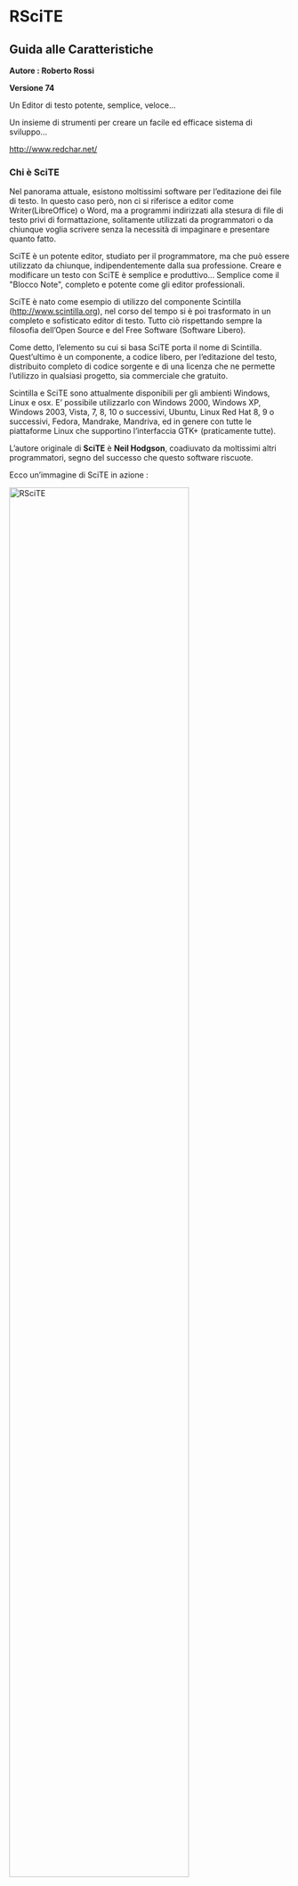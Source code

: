 <!-- # -*- coding: utf-8 -*- -->

# RSciTE
## Guida alle Caratteristiche

**Autore : Roberto Rossi**

**Versione 74**


Un Editor di testo potente, semplice, veloce...

Un insieme di strumenti per creare un facile ed efficace sistema di sviluppo...

<http://www.redchar.net/>


### Chi è SciTE

Nel panorama attuale, esistono moltissimi software per l’editazione dei file di
testo. In questo caso però, non ci si riferisce a editor come Writer(LibreOffice)
o Word, ma a programmi indirizzati alla stesura di file di testo privi di 
formattazione, solitamente utilizzati da programmatori o da chiunque voglia 
scrivere senza la necessità di impaginare e presentare quanto fatto. 

SciTE è un potente editor, studiato per il programmatore, ma che può essere 
utilizzato da chiunque, indipendentemente dalla sua professione. Creare e 
modificare un testo con SciTE è semplice e produttivo... Semplice come il
"Blocco Note", completo e potente come gli editor professionali.

SciTE è nato come esempio di utilizzo del componente Scintilla
(<http://www.scintilla.org>), nel corso del tempo si è poi trasformato in un 
completo e sofisticato editor di testo. Tutto ciò rispettando sempre la 
filosofia dell’Open Source e del Free Software (Software Libero). 

Come detto, l’elemento su cui si basa SciTE porta il nome di Scintilla.
Quest’ultimo è un componente, a codice libero, per l’editazione del testo, 
distribuito completo di codice sorgente e di una licenza che ne permette 
l’utilizzo in qualsiasi progetto, sia commerciale che gratuito. 

Scintilla e SciTE sono attualmente disponibili per gli ambienti Windows, 
Linux e osx. E’ possibile utilizzarlo con Windows 2000, Windows XP, 
Windows 2003, Vista, 7, 8, 10 o successivi, Ubuntu, Linux Red Hat 8, 9 o successivi, 
Fedora, Mandrake, Mandriva, ed in genere con tutte le piattaforme Linux che 
supportino l’interfaccia GTK+ (praticamente tutte). 

L’autore originale di **SciTE** è **Neil Hodgson**, coadiuvato da moltissimi altri 
programmatori, segno del successo che questo software riscuote. 

Ecco un’immagine di SciTE in azione : 

<img src="completo-ita.png" align="middle" alt="RSciTE" border="0" width="80%"> 

### Due Parole su SciTE

Nonostante SciTE faccia un "mestiere" comune a molti altri software 
(l’editor di testo), la sua impostazione e le sue caratteristiche lo 
differenziano radicalmente da qualsiasi altro. 

Ad un primo approccio, SciTE appare semplice e "scarno", con un’interfaccia 
essenziale, nella quale trovano posto un menu, poche icone e un’ampia area 
di lavoro. 

Dai menu è possibile accedere a gran parte delle funzionalità del programma, 
molte delle quali accessibili anche attraverso semplici combinazioni di tasti. 

Una delle peculiarità di SciTE è proprio l’ampio utilizzo delle combinazioni 
di tasti. Questa caratteristica si pone lo scopo di consentire la modifica del 
testo senza mai staccare la mani dalla tastiera, migliorando il livello di 
efficienza e produttività, consentendo così all’operatore di mantenere la 
concentrazione sul proprio lavoro senza distrarlo con l’utilizzo di mouse, 
icone, menu ecc... 

Tale approccio non penalizza, in alcun modo le funzionalità del software, che
rimangono ai massimi livelli, certamente paragonabili con quelle di prodotti
ben più blasonati e costosi.

Un’altra caratteristica distintiva di SciTE è la quasi totale assenza di
maschere di configurazione. Questa “mancanza”, di fatto contribuisce a
ridurre la complessità delle interfacce, riducendo così, anche i tempi di
sviluppo del programma. Al tempo stesso consente di aumentare, in modo
significativo, il numero di parametri configurabili, che attualmente sono
nell’ordine delle centinaia.

Tutte le configurazione dell’editor sono memorizzate all’interno di
semplici file di testo, modificabili a piacere dall’utente.

Anche se a prima vista questo sistema può disorientare, grazie alla
dettagliata documentazione, accessibile attraverso l’uso dell’apposito
menu di aiuto, è possibile intervenire su questi file in modo rapido ed
immediato.

A tutto ciò va poi aggiunta la possibilità di utilizzare un vero e proprio
linguaggio di programmazione (di nome LUA), per implementare nuove funzioni o
estendere quelle già presenti.

Infine, non è da sottovalutare la possibilità di usare l’editor
direttamente da un dispositivo rimovibile come, ad esempio, un pendrive USB,
senza quindi essere costretti ad effettuare alcuna installazione.

Grazie alle possibilità offerte, SciTE può essere utilizzato sia dal
neofita, sia dall’utente esperto o dal programmatore, traendo comunque
vantaggi significativi dalla sua potenza e dalla sua essenzialità.

In pratica, SciTE, si candida ad essere il sostituto sia del classico "Blocco
Note", sia degli editor professionali utilizzati nello sviluppo delle
applicazioni software.


### Le Caratteristiche Base di SciTE

Ecco qui riassunte le caratteristiche principali della versione originale di
SciTE, tutte presenti anche in RSciTE.

Utilizzo Documenti * Interfaccia MDI per lavorare con più documenti contemporaneamente.

* Passaggio tra documenti utilizzando una comoda "selection tab".
* Utilizzo della combinazione Ctrl+Tab per cambiare il documento attivo.
* Possibilità di trascinare i documenti nell’editor per aprirli.
* Riconoscimento automatico modifica documenti aperti. Se un file aperto viene
modificato all’esterno dell’editor, viene rilevata la modifica ed è possibile
ricaricarlo automaticamente

Sintassi evidenziata:

* Configurabile tramite appositi file.
* Preimpostato per riconoscere i linguaggi Ada, AutoCAD/IntelliCAD/progeCAD DCL,
AutoCAD/IntelliCAD/progeCAD Lisp, Assembler, Ave, Baan, Bullant, File di
configurazione di Apache, C/C++, Java, JavaScript, IDL, SilkTest, CSS, Eiffel,
E-Script, Forth, Fortran, Html, Xml, DocBook, PHP, LaTeX, Lisp, Scheme, Lot, Lout,
Lua, Matlab, MetaPost, MetaFun, MMIXAL, File nnCron, NSIS, Properties Files (ini
inf reg url cfg cnf), Batch Files, Text Files (txt log lst doc diz nfo), Difference
(diff patch), Pascal/Delphi (dpr dpk pas dfm inc), Perl, POV-Ray SDL, PS
(PostScript), Python, Ruby, Scriptol, SQL, Tcl, Itcl, TeX/LaTeX/Lyx, ConTeXt, YAML,
Visual Basic/VBA/VB Script/ASP, Verilog, KIX, VHDL, ASN.1, Objective Caml,
BlitzBasic, PureBasic, TADS3, Smalltalk, Rebol, Flagship, Clipper, XBase,
FoxPro/Visual FoxPro, dBase, CSound, FreeBasic, Spice, Inno Setup, Opal, D, Cobol,
Euphoria, GAP, PL/M, Progress, APDL, Magik, Abaqus, Ansys APDL, Asymptote, R,
PowerShell, Nimrod, PowerPro, SML, Sorcus, Tal, Markdown, MySql, Mako, Txt2Tags,
Structured Text language, JSON.
* Evidenziazione dinamica parentesi.
* Folding del codice sorgente con possibilità di scegliere la simbologia per la
visualizzazione.
* Supporto per la modalità di Codifica documenti a 8 Bit, Metodo UCS-2 Big Endian,
Metodo UCS-2 Little Endian, Metodo UTF-8, Metodo UTF-8 Cookie.
* Esportazione file in (mantenendo la colorazione della sintassi) HTML, RTF, PDF,
LaTeX, XML.
* Modalità di gestione fine linea con CR+LF, solo CR, solo LF.
* Gestione Conversione tra sistemi differenti.
* Gestione Sessioni di lavoro con salvataggi sessione corrente e caricamento
sessione salvata.
* Annulla e Ripristina a più livelli. Tutte le modifiche vengono registrate e
possono essere annullate, le operazioni annullate possono essere facilmente
ripristinate.
* Ricerca e Sostituzione con ricerca testo specificato ed eventuale sostituzione,
ricerca Incrementale testo specificato, ricerca testo con marcatori, supporto delle
espressioni regolari, ricerca in più file simultanea, evidensiazione automatica del
testo trovato.
* Funzioni avanzate nella gestione del codice sorgente come ricerca e selezione
parti di codice utilizzando la definizione della sintassi, gestione completamento
automatico parole, gestione completamento automatico con suggerimenti sintassi in
base al linguaggio, gestione abbreviazioni personalizzate, gestione Segnalibri
(bookmarks), gestione commenti, conversione Maiuscolo/Minuscolo, divisione ed
Unione Paragrafi.
* Scripting attraverso l’utilizzo del linguaggio di programmazione LUA.
* Visualizzazione in modalità Schermo Intero, con barra di icone, barra documenti
aperti, barra di stato personalizzabile. Gestione blocchi di codice con espansione
e compressione, fine riga e spazi, gestione guide di indentazione, numeri di riga,
margini e margini di blocco, possibilità di modificare il livello di zoom(per
ridurre o ingrandire il testo dinamicamente).
* Supporto strumenti con gestione finestra di Output, gestione compilatori e
programmi esterni.
* Editazione e Selezione con ritorno a capo automatico, selezione in modalità
colonna, selezione caratteri virtuali (fine linea), selezione Multipla, consente di
selezionare contemporaneamente più di testo, consentendone le classiche operazioni
di copia/incolla/ecc...
* Altre funzionalità includono la stampa a colori, la modalità sola lettura,
modalità finestra in primo piano, configurazione indentazione, possibilità di
automatizzare processi tramite l’uso dei parametri della linea di comando,
interfaccia di programmazione per il collegamento a software esterni,
multipiattaforma (Windows / Linux / osx) e molto altro...

### Le Scorciatoie da Tastiera

Come ogni editor che si rispetti, anche SciTE dispone di una vasta schiera di
combinazioni di tasti per accedere alla funzionalità più utilizzate. Molte
delle combinazioni disponibili sono comuni agli ambienti Windows e Linux.
Inoltre, tutte le combinazioni di tasti sono ridefinibili attraverso
l’editazione di appositi file di configurazione. Per conoscere i tasti
veloci disponibili è possibile consultare le tendine dei menu presenti nel
programma, oppure leggere questa tabella riassuntiva :


* Ctrl+O. Apri file.

|| Ctrl+Maiusc+O 
|| Apri il file selezionato 
|-
|| Ctrl+R 
|| Ricarica documento corrente 
|-
|| Ctrl+W (oppure Ctrl+F4) 
|| Chiudi documento corrente 
|-
|| Ctrl+S 
|| Salva 
|-
|| Ctrl+Maiusc+S 
|| Salva con nome... 
|-
|| Ctr+Maiusc+P 
|| Salva una copia del documento corrente 
|-
|| Ctrl+P 
|| Stamp 
|-
|| Ctrl+Z 
|| Annulla 
|-
|| Ctrl+Y 
|| Ripristina 
|-
|| Ctrl+X 
|| Taglia Selezione 
|-
|| Ctrl+C 
|| Copia Selezione 
|-
|| Ctrl+V 
|| Incolla Selezione 
|-
|| Canc 
|| Cancella 
|-
|| Ctrl+A 
|| Seleziona tutto 
|-
|| Ctrl+E 
|| Cerca parentesi graffa corrispendente 
|-
|| Ctrl+Maiusc+Spazio 
|| Seleziona fino alla parentesi graffa 
|-
|| Ctrl+I 
|| Completa Simbolo 
|-
|| Ctrl+Invio 
|| Completa Parola corrente 
|-
|| Ctrl+B 
|| Espandi Abbreviazione 
|-
|| 
|| 
|-
|| Ctrl+Maiusc+R 
|| Inserisci Abbreviazione 
|-
|| Ctrl+Q 
|| Aggiungi o elimina il commento ad un blocco di testo 
|-
|| Ctrl+Maiusc+B 
|| Inscatola Commento 
|-
|| Ctrl+Maiusc+Q 
|| Versa Commento 
|-
|| Ctrl+Maiusc+U 
|| Rendi la selezione MAIUSCOLA 
|-
|| Ctrl+U 
|| Rendi la selezione minuscola 
|-
|| Ctrl+F 
|| Trova... 
|-
|| F3 
|| Trova Successivo 
|-
|| Maiusc+F3 
|| Trova Precedente 
|-
|| Ctrl+Maiusc+F 
|| Cerca nei file... 
|-
|| Ctrl+H 
|| Trova e Sostituisci 
|-
|| Ctrl+Alt+I 
|| Ricerca Incrementale 
|-
|| Ctrl+G 
|| Vai a... 
|-
|| F2 
|| Vai al segnalibro successivo 
|-
|| Maiusc+F2 
|| Vai al segnalibro precedente 
|-
|| Ctrl+F2 
|| Attiva/Disattiva segnalibro 
|-
|| F11 
|| Visualizzazione a Schermo Intero 
|-
|| Ctrl+Maiusc+8 
|| Visualizza/Nascondi Spazi e Tabulazioni 
|-
|| Ctrl+Maiusc+9 
|| Visualizza/Nascondi caratteri di Fine Linea 
|-
|| F8 
|| Visualizza/Nascondi finestra di Output 
|-
|| 
|| 
|-
|| Maiusc+F8 
|| Parametri 
|-
|| Ctrl+F7 
|| Compila 
|-
|| F7 
|| Genera 
|-
|| F5 
|| Esegui 
|-
|| F4 
|| Messaggio successivo 
|-
|| Maiusc+F4 
|| Messaggio precedente 
|-
|| Maiusc+F5 
|| Cancella contenuto finestra di Output 
|-
|| Ctrl+F6 
|| Cambia pannello attivo 
|-
|| Ctrl+Maiusc+I 
|| Configurazione Indentazione... 
|-
|| Ctrl+F11 
|| Usa caratteri a spaziatura fissa 
|-
|| Maiusc+F6 
|| Documento Precedente 
|-
|| F6 
|| Documento Successivo 
|-
|| F1 
|| Aiuto/Manuale(dipendente dal tipo di file aperto) 
|-
|| Ctrl+Keypad+ 
|| Ingrandisci dimensione testo 
|-
|| Ctrl+Keypad- 
|| Riduci dimensione testo 
|-
|| Ctrl+Keypad/ 
|| Ripristina dimensione originale testo 
|-
|| Ctrl+Tab 
|| Cambio documento attivo 
|-
|| Tab 
|| Indentazione blocco di testo 
|-
|| Maiusc+Tab 
|| Elimina indentazione blocco 
|-
|| Ctrl+BackSpace 
|| Eliminazione da inizio parola 
|-
|| 
|| 
|-
|| Ctrl+Delete 
|| Eliminazione fino a fine parola 
|-
|| Ctrl+Maiusc+BackSpace 
|| Eliminazione testo da inizio linea a posizione cursore 
|-
|| Ctrl+Maiusc+Delete 
|| Eliminazione testo da posizione corrente a fine linea 
|-
|| Ctrl+Home 
|| Vai a inizio documento 
|-
|| Ctrl+Maiusc+Home 
|| Estendi selezione fino a inizio documento 
|-
|| Alt+Home 
|| Vai a inizio linea 
|-
|| Alt+Maiusc+Home 
|| Estendi selezione fino a inizio linea 
|-
|| Ctrl+End 
|| Vai alla fine del documento 
|-
|| Ctrl+Maiusc+End 
|| Estendi selezione fino alla fine del documento 
|-
|| Alt+End 
|| Vai alla fine della linea corrente 
|-
|| Alt+Maiusc+End 
|| Estendi selezione fino a fine riga corrente 
|-
|| Ctrl+Keypad* 
|| Espandi o contrai punto di ’fold’ 
|-
|| Ctrl+F2 
|| Crea o elimina segnalibro (bookmark) 
|-
|| F2 
|| Vai al prossimo segnalibro 
|-
|| Alt+F2 
|| Seleziona fino al prossimo segnalibro 
|-
|| Ctrl+F3 
|| Cerca testo selezionato nel documento corrente 
|-
|| Ctrl+Maiusc+F3 
|| Cerca testo selezionato nel documento corrente (a ritroso) 
|-
|| Ctrl+Freccia Su 
|| Scorri documento verso l’alto 
|-
|| Ctrl+Freccia Giu 
|| Scorri documento verso l’alto 
|-
|| Ctrl+L 
|| Taglia linea corrente 
|-
|| 
|| 
|-
|| Ctrl+Maiusc+T 
|| Copia linea corrente 
|-
|| Ctrl+Maiusc+L 
|| Elimina linea corrente 
|-
|| Ctrl+T 
|| Scambia linea corrente con precedente 
|-
|| Ctrl+D 
|| Duplica linea corrente 
|-
|| Ctrl+K 
|| Cerca corrispondenza su condizione preprocessore 
|-
|| Ctrl+Maiusc+K 
|| Seleziona corrispondenza su condizione preprocessore 
|-
|| Ctrl+J 
|| Cerca corrispondenza su condizione preprocessore (a ritroso) 
|-
|| Ctrl+Maiusc+J 
|| Seleziona corrispondenza su condizione preprocessore (a ritroso) 
|-
|| Ctrl+’ 
|| Vai al paragrafo precedente 
|-
|| Ctrl+Maiusc+’ 
|| Estendi selezione fino al paragrafo precedente 
|-
|| Ctrl+ì 
|| Vai al paragrafo successivo 
|-
|| Ctrl+Maiusc+ì 
|| Estendi selezione fino al paragrafo successivo 
|-
|| Ctrl+Freccia Sinistra 
|| Vai a parola precedente 
|-
|| Ctrl+Maiusc+Freccia Sinistra 
|| Espandi selezione fino a parola precedente 
|-
|| Ctrl+Freccia Destra 
|| Vai a parola successiva 
|-
|| Ctrl+Maiusc+Freccia Destra 
|| Espandi selezione fino a parola successiva 
|-
|| Ctrl+ù 
|| Vai alla parte precedente della parola corrente 
|-
|| Ctrl++Maiusc+ù 
|| Espandi la selezione fino alla parte precedente della parola corrente 
|-
|| Ctrl+ 
|| Vai alla parte successiva della parola corrente 
|-
|| Ctrl+Maiusc+ 
|| Espandi selezione fino alla parte successiva della parola corrente 
|-
|| 
|| 
|-
|| Ctrl+[tastierino numerico +/-] 
|| Ingrandimento/Riduzione dimensione caratteri (disponibile solo in ’RSciTE’) 
|-
|| Ctrl+F1 
|| Ricerca contestuale online (disponibile solo in ’RSciTE’) 
|-
|| Ctrl+Alt+O 
|| Lista ultimi file utilizzati (disponibile solo in ’RSciTE’) 
|-
|| F12 
|| Funzionalità avanzate(disponibile solo in ’RSciTE’) 
|-
|| Ctrl+< 
|| Inserimento abbreviazione/modello (disponibile solo in ’RSciTE’) 
|-
|| Ctrl+Alt+C 
|| Copia testo in Appunti Multipli (disponibile solo in ’RSciTE’) 
|-
|| Ctrl+Alt+X 
|| Taglia testo ed inseriscilo in Appunti Multipli (disponibile solo in ’RSciTE’) 
|-
|| Ctrl+Alt+V 
|| Incolla testo da Appunti Multipli (disponibile solo in ’RSciTE’) 
|-
|| Ctrl+Alt+N 
|| Crea nuovo file con il contenuto del pannello di output (disponibile solo in ’RSciTE’).
* Shift+F1. Permette di visualizzare le informazioni sulla versione di RsciTE
che si sta utilizzando, inoltre consente di accedere alla procedura di
aggiornamento (disponibile solo in ’RSciTE’).


= [[Image:]]Il Linguaggio di programmazione LUA =

Un potente linguaggio di scripting, integrato in SciTE! 

Da tempo, SciTE, include un vero e proprio linguaggio di programmazione che consente di potenziare l’editor in modo flessibile ed immediato. 

LUA è un linguaggio di scripting di utilizzo generico, snello, potente e flessibile. Offre un buon supporto per la programmazione object-oriented, per la programmazione funzionale e per quella orientata ai dati. 

LUA è disponibile sia come linguaggio interpretato a se stante, sia come libreria ed è scritto utilizzando il linguaggio C, cosa che lo rende adatto all’utilizzo su molti sistemi operativi. 

LUA è inoltre caratterizzato da una sintassi semplice ed immediata che, per alcuni aspetti, ricorda quella del linguaggio basic. A differenza di quest’ultimo LUA è estremamente rapido ed efficiente nel’esecuzione degli script. 

Proprio grazie a queste caratteristiche, gli autori di SciTE, hanno deciso di integrarlo nel loro editor, dando agli utenti la possibilità di estendere e di potenziare il programma. 

Per chiarire meglio le potenzialità di LUA all’interno di SciTE, ecco un esempio tratto dalla distribuzione RSciTE che effettua l’ordinamento del file corrente :

 
 <nowiki>−−[[ </nowiki>
 Author  : Roberto Rossi 
 Web     : http://www.redchar.net 
 Questa procedura ordina il file corrente]] 
 do 
  local tbLinee = { } −−tabella file 
  
  local function insertLinea( idx, linea ) 
    editor:AddText(linea) 
  end 
  
  local function OrderCurrentBuffer() 
    local linea,pos 
    local i=0 
    linea = editor:GetLine(i) 
    while linea do 
      tbLinee[i] = linea 
      i = i + 1 
      linea = editor:GetLine(i) 
    end 
    table.sort(tbLinee) 
    editor:ClearAll() 
    table.foreach(tbLinee, insertLinea) 
  end 

  OrderCurrentBuffer() 
  print("Ordinamento File Concluso con successo.") 
 end 


Per approfondire le proprie conoscenze su LUA e sul suo utilizzo, si consulti la sezione Siti Utili. 


= SciTE al Lavoro =



RSciTE editando un file .lsp (LISP) 


<div style="text-align:center;">[[Image:]]</div>

RSciTE editando un file .php, con l’autocompletamento attivo 

<div style="text-align:center;">[[Image:|top]] </div>




RSciTE editando un file .php, con l’aiuto sulla sintassi 

<div style="text-align:center;">[[Image:|top]] </div>




= RSciTE =

SciTE viene distribuito sia in formato sorgente sia in forma compilata, per Windows e per Linux. Purtroppo, chi si accosta per la prima volta a SciTE può rimanere deluso in quanto, l’editor non prevede un’installatore, nè in lingua inglese, nè in italiano, non viene prevista alcuna forma di integrazione con il sistema, infine, le impostazioni di default risultano, alle volte, insufficienti per gli utilizzi avanzati. Insomma, il primo approccio non è dei migliori. 

Per sopperire a queste piccole carenze, l’utente può personalizzare l’editor manualmente, oppure può affidarsi a una delle distribuzioni alternative di SciTE. 

'''RSciTE''' è una di queste distribuzioni alternative. '''La sua caratteristica principale è quella di essere indirizzata all’utente italiano che opera in ambiente Windows'''. Realizzata da '''Roberto Rossi''' ([http://www.redchar.net/ http://www.redchar.net]) si pone come obbiettivo quello di promuovere SciTE come editor di testo per tutti gli usi. 

Alle volte modificando semplicemente le configurazione, in altri casi, sfruttando il suo linguaggio di programmazione interno ('''LUA'''), '''RSciTE''' include una serie di Funzionalità aggiuntive per aumentare (dove necessario) la produttività dell’editor. 

Inoltre, nella distribuzione '''RSciTE''' sono inseriti altri software che, uniti all’editor di testo, permettono di ottenere un formidabile strumento di editazione. 






= Funzionalità Aggiuntive in RSciTE =

Questo elenco mostra le funzionalità presenti e sviluppate esclusivamente per '''RsciTE :'''


{| style="border-spacing:0;margin:auto;width:15.921cm;"
|- style="border:none;padding:0.097cm;"
|| '''Funzionalità Aggiuntiva '''
|| '''Esempio '''
|- style="border:none;padding:0.097cm;"
|| '''F12''', gruppo di funzioni generiche per l’editazione del testo, raggiungibili mediante il tasto '''F12'''. Per maggiori dettagli si consulti la sezione '''F12'''. 
|| [[Image:|top]] 
|- style="border:none;padding:0.097cm;"
|| Sistema per inserimento abbreviazioni avanzate, tramite la combinazione di tasti '''Ctrl+<'''. 
|| [[Image:|top]] 
|- style="border:none;padding:0cm;"
|| '''Inserimento assistito proprietà dei TAG HTML'''. Attraverso l’utilizzo della combinazione di tasti '''Ctrl+-''', all’interno dei file HTML/XML ecc..., si accede ad una tendina di suggerimento che permette la scelta dell’attributo da inserire. 
|| [[Image:|top]] 
|- style="border:none;padding:0cm;"
|| Integrato '''HTML TIDY''' per la formattazione automatica dei file HTML/XML. Per maggiori dettagli si consulti la sezione '''HTML Tidy.''' 
|| [[Image:|top]] 
|- style="border:none;padding:0cm;"
|| Aggiunto '''riconoscimento e colorazione sintassi''' per il linguaggio '''LISP''' utilizzato in questi software : 
|| [[Image:|top]] 
|- style="border:none;padding:0cm;"
|| Integrato sistema di '''suggerimenti''' per il linguaggio '''LISP''' utilizzato in questi software : 
|| [[Image:|top]] 
|- style="border:none;padding:0cm;"
|| Aggiunta '''sintassi''' per il linguaggio '''DCL''' utilizzato in molti CAD, ad esempio in AutoCAD, progeCAD e in tutti i CAD compatibili.
|| [[Image:|top]] 
|- style="border:none;padding:0cm;"
|| Integrato il sistema di '''suggerimenti''' per il linguaggio '''DCL'''.
|| [[Image:|top]] 
|- style="border:none;padding:0cm;"
|| Integrato '''completamento automatico per HTML''' 
|| [[Image:|top]] 
|- style="border:none;padding:0cm;"
|| Integrato sistema di '''suggerimenti per PHP''' 
|| [[Image:|top]] 
|- style="border:none;padding:0cm;"
|| 
|| 
|- style="border:none;padding:0cm;"
|| Integrato '''completamento automatico per PHP''' 
|| [[Image:|top]] 
|- style="border:none;padding:0cm;"
|| '''Riconoscimento file di PHP-GTK''' 
|| 
|- style="border:none;padding:0cm;"
|| '''Personalizzazione e aggiornamento''' file di supporto per il riconoscimento del linguaggio '''Visual Basic.NET/VB/VBA/VBS''' 
|| [[Image:|top]] 
|- style="border:none;padding:0cm;"
|| Supporto '''completamento automatico per Visual Basic.NET/VB/VBA/VBS''' 
|| [[Image:|top]] 
|- style="border:none;padding:0cm;"
|| Supporto sistema di '''suggerimenti per Visual Basic.NET/VB/VBA/VBS''' 
|| [[Image:|top]] 
|- style="border:none;padding:0cm;"
|| '''Tabella ASCII'''. Nei momenti di necessità è possibile consultare una comoda tabella con i 255 caratteri standard. 
|| [[Image:|top]] 
|- style="border:none;padding:0cm;"
|| Supporto abbreviazioni per i seguenti linguaggi : 
|| [[Image:|top]] 
|- style="border:none;padding:0cm;"
|| Supporto sistema di '''suggerimenti per linguaggio LUA''' 
|| [[Image:|top]] 
|- style="border:none;padding:0cm;"
|| Integrato '''manuale per linguaggio LUA''' 
|| [[Image:|top]] 
|- style="border:none;padding:0cm;"
|| '''Editor Esadecimale FRhed''' (versione per Windows). Accessibile da '''F12''', permette l’editazione del file corrente in formato Esadecimale. 
|| [[Image:|top]] 
|- style="border:none;padding:0cm;"
|| '''Software per il confronto e per l’unione di file, KDiff'''. Accessibile da '''F12''', permette il confronto di file e cartelle. 
|| [[Image:|top]] 
|- style="border:none;padding:0cm;"
|| Software per il confronto e per l’unione di file, '''WinMerge'''. Accessibile da '''F12''', permette il confronto di file e cartelle. 
|| [[Image:|top]] 
|- style="border:none;padding:0cm;"
|| Integrazione con il '''menu contestuale di Windows'''. 
|| [[Image:|top]] 
|- style="border:none;padding:0cm;"
|| '''Procedura di installazione''', in lingua italiana, per i sistemi Windows (XP / Vista / 7 / 8 / 10 o successivi), con possibilità di personalizzazione delle funzionalità da attivare. 
|| [[Image:|top]] 
|- style="border:none;padding:0cm;"
|| '''File LISP : Esegui in CAD. '''Nei file LSP (Lisp) è possibile utilizzare il tasto F5 per caricare il file corrente nel CAD aperto al momento.
|| 
|- style="border:none;padding:0cm;"
|| '''Interprete Diretto Espressioni Lua.''' In questo modo sarà possibile testare direttamente una linea di codice Lua senza dover creare un apposito script.



|| 
|- style="border:none;padding:0cm;"
|| '''Convertitore Testo→Abbreviazione/Template.''' Aiuta a creare le macro da inserire con SciTE.



|| 
|- style="border:none;padding:0cm;"
|| '''Elenco TODO. '''Consente di elencare tutte le linee che rappresentano gli elementi da completare nel file di testo corrente



|| 
|- style="border:none;padding:0cm;"
|| '''Gestore Finestre Multiple.''' 
|| 
|- style="border:none;padding:0cm;"
|| '''Apertura Gestione Risorse. '''Nel caso si renda necessario, direttamente da SciTE è possibile aprire il gestione risorse o il risorse del comuper di Windows posizionato sulla cartella del file corrente.



|| 
|- style="border:none;padding:0cm;"
|| '''Gestore Trasparenza finestra di SciTE. '''E’ possibile modificare il livello di trasparenza della finestra dell’editor in modo da poterlo utilizzare in ogni situazione.



|| 
|- style="border:none;padding:0cm;"
|| '''Gestore Appunti Multipli. '''Grazie alla gestione di più appunti sarà possibile salvare e riutilizzare semplicemente i nostri spezzoni di testo più utili.



|| 
|- style="border:none;padding:0cm;"
|| '''Gestore Avanzato Segnalibri/Bookmarks. '''
|| 
|- style="border:none;padding:0cm;"
|| '''Ricerca Contestuale Online (CTRL+F1)''' 
|| 
|- style="border:none;padding:0cm;"
|| '''Trova/Sostituisci su file multipli.''' Una potente funzione di ricerca e sostituzione che si affianca alla gia validà procedura interna di SciTE.



|| 
|- style="border:none;padding:0cm;"
|| '''Inserimento BOM per file con codifica Unicode'''. Alle volte capita di scontrarsi con file non correttamente formattati, magari unicode ai quali manca una intestazione valida. Questa funzione risolve il problema.



|| 
|- style="border:none;padding:0cm;"
|| '''Conversione valori decimali-esadecimali-binari.''' Un piccolo convertitore interno che permette la trasposizione di due semplici numeri.
|| 
|- style="border:none;padding:0cm;"
|| '''Non siamo mica qui... '''Una funzione simpatica, ma con nessuna utilità pratica.
|| 
|- style="border:none;padding:0cm;"
|| '''Disegna/Calcola espressione matematica. '''Tramite questa funzione, data un’espressione matematica completa, sarà possibile rappresentarla graficamente utilizzando alcuni servizi online.
|| 
|- style="border:none;padding:0cm;"
|| Oltre a quanto riportato in questo elenco, sono presenti molte modifiche, secondarie, alle impostazioni di base (es.: margini, numeri linea ecc..). 
|| 
|-
|}


= == F12 == =

== Funzionalità Avanzate per la modifica dei file di testo...  ==

Alle volte, durante il lavoro quotidiano, si sente la mancanza di alcune funzionalità previste da altri editor e che SciTE ancora non supporta. 

Per sopperire a tale mancanza, sfruttando il potente linguaggio interno a SciTE (LUA), RSciTE prova ad includere ciò che manca. 


== E’ nato F12!  ==

'''F12''' prende il suo nome dal tasto che lo richiama, e più che di una singola funzione, '''F12''' può essere visto come insieme di utilità per la manipolazione del testo. Alla pressione dell’omonimo tasto ('''F12'''), apparirà l’apposita dialog per la scelta del comando da eseguire: 


<div style="text-align:center;">[[Image:|top]] </div>


Attenzione : solo una piccola parte dei comandi disponibili è presente in questa schermata! 

Data la mole di funzioni presenti in '''F12''' la maschera di selezione è dotata di una comoda casella nella quale l’utente può inserire un testo, che servirà ad RSciTE per mostrare solo le funzioni che lo riportano. Ad esempio, se volessimo vedere tutte le funzioni riguardanti i l’eliminazione di testo ci basterebbe inserire la parola “elimina”, in questo modo : 


<div style="text-align:center;">[[Image:|top]] </div>

== Cosa contiene F12  ==

* '''Gestione Data/Ora''' Questa funzione permette l’inserimento della data e dell’ora corrente, con la possibilità di scegliere il formato che la rappresenta, compreso lo speciale formato TIMESTAMP. Per consentire la massima flessibilità l’utente può personalizzare la modalità di inserimento aumentando il numero di formati disponibili. In aggiunta, la procedura prevede modalità particolari per la conversione di date generiche in formato TIMESTAMP e viceversa. 
* '''Formattazione selezione '''Selezionando un testo è possibile chiedere al software l’inserimento automatico dei ritorni a capo ad una determinata colonna. Questa funzionalità di formattazione consente di scegliere la colonna oppure di utilizzare il delimitatore destro (solitamente visibile). 
* '''Inserimento caratteri ESCAPE in selezione '''Alcuni linguaggi prevedono, all’interno delle stringhe, l’uso di caratteri speciali (chiamati di Escape). Con questo comando è possibile convertire i normali caratteri in caratteri di Escape. Ad esempio : Ritorno a capo = \n, Tabulazione = \t ecc... 
* '''Allineamento Selezione '''L’allineamento della selezione consente di posizionare le linee a destra/sinistra/centro, come nei normali elaboratori di testo, operazione utili quando si desidera dare un aspetto migliore ai propri scritti. Questa funzione permette anche l’utilizzo di riempimenti per la riga formattata. 
* '''Numerazione Linee in Selezione '''Alle volte, risulta utile inserire il numero di linea prima del testo della stessa. Questo comando permette di finserire questo dato, consentendo all’operatore di stabilire come, lo stesso numero, debba essere formattato. 
* '''Inserimento File''' Questa funzione consente l’inserimento, nella posizione corrente del cursore, di un intero file scelto da un’apposita maschera. 
* '''Inserimento Lista File '''Con questa procedura è possibile inserire l’elenco dei file presenti in una determinata cartella. E’ possibile scegliere quali file elencare attraverso l’uso dei normali caratteri speciali (* ? ecc...), inoltre è consentito stabilire come rappresentare il nome dei file inseriti. 
* '''Inserimento Codice Colore '''Scegliendo il colore dalla maschera standard di selezione è possibile inserire il suo codice all’interno del documento corrente, nella posizione del cursore. Una volta scelto il colore sarà possibile indicare il formato per l’inserimento (RGB decimale o RGB Esadecimale). 
* '''Inserimento Stringa Casuale '''Con questa funzione è possibile inserire una stringa casuale, scegliendone la composizione, lunghezza e la rappresentazione (solo numeri, numeri + lettere, formato esadecimale, ecc...). 
* '''Inserimento Rientri su linee selezionate '''Con questo comando è possibile inserire dei rientri a sinistra della selezione corrente, così da poter allineare, in modo semplice, diversi blocchi di testo tra loro. 
* '''Inserisci Testo alla colonna N/Inizio/Fine '''Questa funzione consente l’inserimento di testo nelle linee selezionate. E’ possibile decidere di specificare una colonna nella quale verrà posizionato il testo indicato oppure, quest’ultimo potrà essere inserito all’inizio o alla fine delle linee. 
* '''Conversione Lettere speciali in codici HTML '''Questa funzione permette di scrivere normalmente il testo nelle pagine HTML senza preoccuparsi delle lettere accentate, infatti il suo utilizzo converte questi caratteri nei corrispondenti codici HTML. 
* '''Eliminazione Rientri dalle linee selezionate '''Con questo comando è possibile eliminare i rientri, eventualmente presenti alla sinistra del testo selezionato. 
* '''Eliminazione Righe Vuote '''Questa funzione non fa altro che eliminare le linee Vuote dal file corrente. 
* '''Eliminazione Righe Doppie '''Alle volte, può capitare di dover eliminare eventuali righe doppie da un file di testo. Questa funzione esegue la scansione del documento corrente eliminando eventuali doppioni. 
* '''Eliminazione Righe Contenenti Testo... '''In modo simile al precedente, questo comando elimina delle linee dal file corrente, richiedendo all’utente di specificare un testo da ricercare, in corrispondenza del quale, verranno fatte le cancellazioni. 
* '''Eliminazione Righe NON Contenenti Testo... '''In modo simile al precedente, questo comando elimina delle linee dal file corrente, richiedendo all’utente di specificare un testo da ricercare, tutte le linee che NON contengono il testo specificato verranno eliminate. 
* '''Eliminazione spazi a fine riga '''Spesso capita di trovare file contenenti spazi o tabulazioni alla fine delle linee. Ciò provoca uno spreco di spazio e rende più difficoltosa l’editazione. Questa funzione risolve il problema eliminando ciò che è superfluo. Eliminazione spazi a fine riga Spesso capita di trovare file contenenti spazi o tabulazioni alla fine delle linee. Ciò provoca uno spreco di spazio e rende più difficoltosa l’editazione. Questa funzione risolve il problema eliminando ciò che è superfluo. 
* '''Ordinamento file corrente/selezione '''Nella mia ’vita da programmatore’, mi è capitato più di una volta, di dover ordinare un file. Questo comando ordina il file corrente con il classico metodo ASCII, consentendo di scegliere se l’ordine debba essere crescente o decrescente. 
* '''Ridenominazione File Corrente '''Per rinominare il file corrente, senza dover passare ad un file manager o al gestione risorse. 
* '''Elimina File Corrente '''Anche in questo caso, un’utilità che ci consente di non utilizzare un gestore di file apposito, ma che elimina definitivamente il file corrente. 
* '''Copia nome file corrente negli appunti''' In alcune circostanze, risulta utile poter disporre del nome del file in editazione, in modo da poterlo utilizzare nel testo o in altri software. 
* '''Inserimento Nome File''' E’ possibile utilizzare questa funzione per inserire il nome del file corrente, comprensivo di percorso, nella posizione del cursore. 
* '''Lista TODO''' Molte volte, all’interno dei file sorgente, vengono utilizzato degli identificatori per annotare le cose da fare, gli errori da correggere o le funzionalità da implementare. Questa funzione fornisce l’elenco di questo note, eventualmente presenti nel file corrente. Sono supportati i seguenti identificativi : "TODO :", "HACK :" e "UNDONE :" 
* '''Info carattere corrente''' Particolare funzione che consente di ottenere informazioni specifiche sul carattere presente nella posizione del cursore. I dati visualizzati si riferiscono al codice ASCII, al codice esadecimale e all’offset del carattere analizzato. 
* '''Statistiche su file corrente''' Fornisce informazioni dettagliate sulla selezione e sul file corrente. I dati visualizzati si riferiscono al conteggio di Parole, Righe, Caratteri comprensivi di spazi e senza spazi, inoltre gli stessi dati sono riportati per la selezione corrente. 
* '''Statistiche su testo''' Consente il conteggio di un parziale all’interno del testo corrente. Permette sia il semplice conteggio di occorrenze e linee, sia l’identificazione di queste ultime con segnalibri. Può lavorare sia considerando, sia non considerando le differenze tra maiuscole e minuscole. 
* '''Gestore Finestre''' Consente l’allineamento e la gestione delle finestre multiple di SciTE. 
* '''Imposta trasparenza finestra di SciTE''' Con questa funzionalità è possibile rendere trasparente la finestra di SciTE, in modo che diventi, in alcune circostanze, meno evidente. Questa funzione risulta utile soprattutto quando SciTE viene posizionato sempre in primo piano, utilizzando l’apposita opzione. 
* '''Analizza file corrente con CTAGS''' Attraverso l’utilizzo di CTAGS, il file corrente viene analizzato e vengono mostrate le funzioni, le classi e le variabile definite al suo interno. In questo modo è possibile identificare immediatamente ogni elemento del sorgente editato. 
* '''Comprimi file CSS/JavaScript (YuiCompressor)''' YuiCompressor è un’utilità scritta in linguaggio Java (e che necessita del relativo runtime) che consente di ridurre le dimensioni di un qualsiasi file CSS e/o JavaScript. La riduzione delle dimensioni avviene attraverso l’utilizzo di alcune tecniche che, senza intaccarne il funzionamento, ne eliminano le parti superflue riuscendo a diminuirne drasticamente le dimensioni. Di conseguenza è possibile ridurre la dimensione delle nostre, care, pagine web, velocizzandone la consultazione e rendendo la navigazione un’esperienza migliore. Inoltre, YuiCompressor effettua anche l’offuscamento del sorgente, in modo che questo sia di difficile comprensione e riutilizzo. Cosi facendo è possibile limitare il rischio di uso non autorizzato del proprio lavoro. 
* '''Generatore GUID''' Questa funzione permette l’inserimento di una GUID all’interno del testo corrente, consentendone la formattazione per adattarsi a diverse situazioni di utilizzo. 
* '''Invertitore barre''' Questa piccola utilità consente l’inversione delle barre presenti nel testo selezionato. Nella pratica, il carattere ’\’ sarà trasformato in ’/’ e viceversa. 
* '''Apertura prompt dei comandi''' E’ possibile aprire la finestra del prompt dei comandi direttamente nella cartella del file corrente. Operazione banale ma, alle volte, comoda per evitare di scomodare il menu dei programmi del sistema operativo. 
* '''Sposta linea margine destro''' Questa funzionalità consente di posizionare liberamente la linea relativa al margine destro del testo, questo consente una migliore gestione delle funzioni di riformattazione e aiuta a stabilire l’incolonnamento esatto di eventuali file formattati. 
* '''Controllo Ortografico''' Il controllo ortografico in RSciTE è finalizzato alla correzione di semplici errori di digitazione. Con il programma sono forniti due dizionari, uno per la lingua italiana e uno per la lingua inglese. Le funzionalità implementate permettono l’individuazione delle parole errate e la creazione di un proprio dizionario personalizzato. La procedura è di tipo interattivo e segue l’utente passo passo nella selezione e nella correzione dei termini errati. 
* '''Informazioni sulle Versioni...''' Questo comando, fornisce i numeri di versione per la distribuzione utilizzata di RSciTE, in questo modo è possibile controllare lo stato di aggiornamento del software. 
* '''Controlla aggiornamenti di RSciTE''' Questa funzione si occupa di controllare la presenza, su internet, di una nuova versione di RSciTE, permette quindi di scaricare ed installare la nuova release. 
* '''Codifica/decodifica in Base64''' Consente di codificare a decodificare una stringa usando l’algoritmo BASE64. 
* '''Traduci testo selezionato in...''' Utile per tradurre piccole frasi in qualsiasi altra lingua supportata da Google Translator. Richiede una connessione a internet attiva. 
* '''Confronta / Fondi / Unisci File''' Consente l’utilizzo di Kdiff o WinMerge per il confronto e la fusione di file e cartelle. 
* '''Apri Tester Espressioni Regolari''' Apre una piccola, ma preziosa, utilità in grado di testare le espressioni regolari. 
* '''Apri editor esadecimale''' Apre l’editor esadecimale con il file corrente caricato. 
* '''Apri Gestione Risorse in cartella file''' Come “dice” la voce stessa, apre il gestore file del sistema operativo nella cartella del file corrente. 
* '''Converti codifica file corrente (ICONV)''' Attraverso l’utilizzo dell’utilità ICONV, RSciTE è in grado di convertire un file da una codifica ad un’altra. Supporta piu di 100 codifiche diverse sia come sorgente, sia come destinazione. 
* '''Crea immagine QRCode da testo''' Funzione in grado di convertire un testo nel relativo codice QRCode. Questa funzionalità può sfruttare servizi online oppure può funzionare in modo completamente indipendente. 
* '''Verifica IP in blacklists'''Verifica se l’IP specificato/selezionato è presente in qualche blacklist internet„ sfruttando un apposito servizio online. 
* '''Verifica prestazioni pagina Web'''Verifica le prestazioni della pagina web spacificata/selezionata, sfruttando un apposito servizio online. 
* '''Converti testo in Ascii Art'''Utilizzando un apposito servizio web, questa funzione permette di convertire un testo nella relativa forma di Ascii Art. 
* '''Calcolatrice'''Questa funzionalità permette di risolvere espressioni matematiche ottenendo il risultato numerico. Sono supportate sia le normali funzioni matematiche di base, sia quelle avanzate, inoltre è consentito l’utilizzo delle variabili modificabili in modo dinamico. Per interpretare le espressioni è stata utilizzata la liberia MathParserKit ([http://www.bernaschina.com/it/progetti/mathparsekit/ http://www.bernaschina.com/it/progetti/mathparsekit/]). 
* '''Trova Sinonimi e Contrari'''Questa funzione, utilizzando un servizio internet, fornisce l’elenco dei sinonimi e contrari della parola selezionata/indicata. 
* '''Procedura di conteggio linee'''Questa funzione conta le linee che corrispondono ai parametri di ricerca. E’ possibile contare le linee che contengono o menu un testo, quelle che iniziano o terminano con un determinato parziale ed è possibile inserire dei segnalibri sulle linee trovate.
* '''Procedura per criptare e decriptare un file'''Con questa funzione, sfruttando il famoso software libero '''GNU Privacy Guard''', è possibile criptare il file corrente e, ovviamente, decriptare il risultato per renderlo nuovamente leggibile. 
* '''Gestione delle operazioni di Commit, Push e Log/History''' sui software '''GIT Extensions, TortoiseGIT e TortoiseSVN'''. In questo modo, senza l’asciare l’editor di testo, sarà possibile utilizzare i comandi fondamentali dei sistemi di gestione revisioni GIT e SVN.
* '''Selezione rettangolare'''Una semplice funzione che consente, specificando le coordinate in forma riga/colonna, di selezionare un’area rettangolare nel testo.



In aggiunta a queste funzionalità, '''F12''' consente all’utente la realizzazione dei propri script e la loro integrazione direttamente all’interno del pannello principale, senza alcuno sforzo, attraverso l’utilizzo dell’apposita funzione posta al termine dell’elenco di '''F12'''. 


= Ricerca Contestuale alternativa in RSciTE =

'''RSciTE''' incorpora una particolare funzione che gli consente di cercare un testo su vari siti web in base alla selezione fatta nell’editor. 

In questo modo potremo utilizzare tutti quei servizi web informativi, utili per il Nostro lavoro. Il software aprirà automaticamente il browser web, effettuando la ricerca direttamente sul sito desiderato. 

Questa funzione riesce, molte volte, ad essere più utile e flessibile del normale aiuto contestuale eseguito attraverso i normali canali off-line (es.: documentazione .chm). 

Prima di osservare alcuni esempi, bisogna sapere che la funzionalità di ricerca contestuale può essere richiamata attraverso la combinazione di tasti '''CTRL+F1''', oppure dal menu Strumenti alla voce '''Ricerca Web'''. 

Richiamando la funzione di ricerca web apparirà una semplice maschera nella quale sarà possibile selezionare il sito/servizio sul quale effettuare l’operazione : 


<div style="text-align:center;">[[Image:|top]] </div>


Facciamo ora alcuni esempi, iniziando da un file .PHP. Basta selezionare parte del testo, in questo caso la funzione ‘file_exist’, quindi premere CTRL+F1 e selezionare Php : 


<div style="text-align:center;">[[Image:|top]] </div>


Una volta premuto su Ok, oppure con un doppio clic sulla voce desiderata, verrà aperto il browser alla pagina voluta : 


<div style="text-align:center;">[[Image:|top]] </div>


Proviamo ora con una funzione C standard, ’sprintf”, utilizzando il sito web ‘www.cplusplus.com’ : 


<div style="text-align:center;">[[Image:|top]] </div>




Oppure, possiamo provare con una funzione di Windows e il servizio fornito da microsoft (MSDN) : 


<div style="text-align:center;">[[Image:|top]] </div>




<div style="text-align:center;">[[Image:|top]] </div>


La funzione di ricerca web opera anche su normali file di testo, ad esempio, proviamo a cercare il termine ‘CTAGS’, utilizzando Google : 


<div style="text-align:center;">[[Image:|top]] </div>

= Tools Aggiuntivi presenti in ’RSciTE’ =

Nella distribuzione '''RSciTE''' sono stati introdotti una serie di software aggiuntivi, al fine di potenziare gli strumenti di modifica del testo. 

Tali software, sono disponibili, sia in forma indipendente, sia richiamabili direttamente dall’interno di SciTE, questo consente un più rapido utilizzo. 

In tutti i casi, tali strumenti seguono le filosofie dell’"Open Source", rimanendo gratuiti, esattamente come l’editor, SciTE. 

I programmi inclusi in RSciTE, oltre SciTE, sono : * <div style="margin-left:0cm;margin-right:0cm;">'''KDiff''', per i confronto e la fusione di differenti versioni dello stesso file o cartella. Per maggiori dettagli si consulti la sezione '''KDiff'''<nowiki>; </nowiki></div>
* <div style="margin-left:0cm;margin-right:0cm;">'''FRhed''', per l’editazione e la visualizzazione di file binari. Per maggiori dettagli si consulti la sezione '''Frhed'''<nowiki>; </nowiki></div>
* <div style="margin-left:0cm;margin-right:0cm;">'''HTML Tidy''', per la formattazione automatica di file HTML e XML. Per maggiori dettagli si consulti la sezione '''HTML Tidy'''<nowiki>; </nowiki></div>
* <div style="margin-left:0cm;margin-right:0cm;">'''Regexerator''', indispensabile a tutti quelli che fanno uso delle espressioni regolari per la ricerca e la sostituzione del testo; </div>
* <div style="margin-left:0cm;margin-right:0cm;">'''dnGREP,''' software multi piattaforma per semplificare la ricerca e la sostituzione del testo.</div>



== Kdiff, Confrontare e Unire  ==

'''KDiff''' è un software Open Source multipiattaforma utile per confrontare e unire file di testo e cartelle. E’ estremamente utile nel caso si vogliano visualizzare le differenze tra diverse versioni dello stesso progetto, inoltre consente l’inserimento delle modifiche di una versione nell’altra. 

Le sue funzionalità di base possono essere così riassunte : * Confronta e permette la fusione fra due o tre sorgenti di testo come file o intere cartelle; 
* Consente la visualizzazione delle differenze in modalità linea o carattere; 
* Permette la fusione semplificata dei file attraverso l’uso di funzioni automatiche; 
* Dispone di un facile editore per la l’unione dei file e la risoluzione dei conflitti che possono insorgere; 
* Consente l’utilizzo delle connessioni di rete attraverso l’uso di KIO; 
* Consente di evidenziare o nascondere le modifiche apportate da spazi bianchi o commenti; 
* Supporto per codifica Unicode, UTF-8 e altre...; 
* Consente la stampa delle differenze; 
* Supporto per "version control keyword and history"; 
* Manuale in formato HTML.





<div style="text-align:center;">[[Image:|top]] </div>




== WinMerge, Confrontare e Unire File  ==

WinMerge è un software Open Source dedicato al mondo Windows, in grado di confrontare e unire file di testo e cartelle. E’ estremamente utile nel caso si vogliano visualizzare le differenze tra diverse versioni dello stesso progetto, inoltre consente l’inserimento delle modifiche di una versione nell’altra. 

Rispetto a KDiff, WinMerge si contraddustingue per un’interfaccia più semplice e per modlità operative più intuitive. 

Dal punto di vista delle caratteristiche, WinMerge dispone della maggior parte delle funzione presenti in KDiff con l’aggiunta di alcune esclusività : * Supporto per Microsoft Windows 98/ME/2000/XP/2003/Vista/2008/7.
* Supporto per file in formato Windows, Unix e Mac.
* Supporto per codifica Unicode, UTF-8 e altre...
* Interfaccia a sezioni (Tab).
* Modalità visuale per confronto e unione.
* Editor flessibile con evidenziazione della sintassi, numeri di linea e ritorno a capo.
* Visualizzazione delle differenze in due pannelli verticali con modalità di unione subito attiva.
* Riconoscimento linee spostate.
* Confronto cartelle con supporto per espressioni regolari.
* Confronto cartelle con dimensioni e date.
* Supporto per il confronto di sottocartelle.
* Supporto per il controllo delle versioni con modalità di risoluzione conflitti e applicazione patch.
* Supporto per gli archivi in formato 7-Zip.
* Supporto per Plugin aggiuntivi.
* Manuale online ed offline in formato HTML.



<div style="text-align:center;">[[Image:|top]] </div>




== FRhed ==

'''FRhed''' è un potente editor esadecimale, adatto alla visualizzazione e alla modifica di file binari e di testo. L’autore di questo software è Marcin Dudek, e nonostante FRhed sia stato scritto nel tempo libero e per hobby, risulta essere uno dei migliori editor esadecimali in circolazione. FRhed è gratuito, ed è licenziato secondo la famosa '''GNU GPL''', ciò ne garantisce l’assoluta libertà di utilizzo e modifica. 

'''FRhed''' viene installato con '''RSciTE''' ed è presente sia nel menu dei programma di Windows, sia nel menu ’Strumenti’ interno a SciTE. 


<div style="text-align:center;">[[Image:|top]] </div>


Per comprendere meglio la potenza di FRhed, ecco in sintesi, le sue funzionalità salienti : * Applicazione nativa 32 bit Windows con supporto ai file con nomi lunghi e dimensione file editabili limitata solo dalla quantità di memoria presente nel sistema.
* Dimensione programma ridotta (circa 100k) con caricamento istantaneo.
* Taglia, copia e incolla di valori binari.
* Sintassi per descrivere valori di tipo byte, word, longword, float and double binary.
* Inserimento diretto di valori esadecimali o di testo.
* Possibilità di confrontare due file.
* Trova/Sostituisci di qualsiasi combinazione di valori testuali o esadecimali.
* Manipolazione diretta dei bit.
* Esportazione hexdump.
* Impostazione automatica/manuale dei byte visualizzati.
* Possibilità di personalizzare la dimensione dei font, il set dei caratteri, i colori e lo sfondo.
* Supporto per formati binari Intel e Motorola.
* Comando per "Inviare a...".
* Supporto per segnalibri personalizzabili.
* Supporto per il caricamento parziale dei file.
* Drag & Drop.
* Possibilità di applicare modelli a informazioni strutturate.
* Accesso diretto ai settori dei dischi.
* Supporto alla Crittografia.
* Sorgenti disponibili e liberamente modificabili secondo la licenza GPL.
* Software Libero.





== HTML Tidy, Formattare HTML e XML  ==

Quando si editano file HTML o WML è sempre molto facile incorrere in errori, inoltre la formattazione del codice scritto non sempre risulta ottimale e ben allineata. 

Proprio per risolvere questo tipo di problemi è nato HTML Tidy. Scritto da ’Dave Raggett’, HTML Tidy è un’utilità gratuita che permette di rilevare un’ampia serie di errori, consentendo la formattazione automatica del codice corretto. 

Ogni errore individuato verrà segnalato e corretto, inoltre verranno rilevate anche eventuali incongruenze o segnalati avvertimenti non ritenuti errori veri e propri. 

Per comprendere meglio il funzionamento di HTML Tidy, ecco alcuni esempi di come il software interviene sul codice HTML. 

'''Rilevamento e correzione TAG mancanti''' : <h1>Titolo  
<h2>Sottotitolo</h2> 
* 



viene corretto in : <h1>Titolo<h1>  
<h2>Sottotitolo</h2> 
* 



'''Correzione ordinamento TAG''' : <p>Questo è un paragrafo <b>grassetto <i>  
grassetto italico</b> grassetto?</i> normale? 
* 



viene corretto in : <p>Questo è un paragrafo <b>grassetto <i>  
grassetto italico</i> grassetto?</b> normale? 
* 



'''Formattazione automatica codice HTML''' : <td><img src="prova.gif"></td> 
<td><img src="prova.gif"></td> 
* 



viene trasformato in : <td> <img src="prova.gif"> </td>  
<td> <img src="prova.gif"> </td> 
* 



e molto altro ancora... 

HTML Tidy non solo lavora sui file HTML ma, con alcune limitazioni, anche su file XML, ASP, PHP, JSTE. 

HTML Tidy è distribuito come programma a linea di comando, è comunque possibile semplificare il suo utilizzo tramite l’uso di una delle interfacce grafiche realizzate da programmatori indipendenti. Per maggiori dettagli si consulti la sezione '''Siti Utili'''. 

== Regexerator ==

Questo software risulta quasi indispensabile a tutti quelli che fanno uso delle '''espressioni regolari per la ricerca e la sostituzione del testo'''. Una espressione regolare è un’espressione costruita secondo una sintassi predefinita che permette di descrivere un insieme di stringhe. In questo modo sarà impossibile, all’interno di un testo, individuare ed eventualmente sostituire in modo semplice parti grandi o piccole. 

'''Regexerator''' permette, in modo visivo, di verificare l’efficacia di un’espressione regolare applicata ad un determinato testo, mostrandone in modo chiaro la struttura di individuazione. Vediamolo all’opera : 

<div style="text-align:center;">[[Image:|top]] </div>


In questo esempio è stata valutata l’espressione “(\d*+\.\d*+\.\d*+\.\d*)|(\d*+,\d*+,\d*+,\d*+)” per individuare i numeri di versione presenti nel testo esaminato. Come è possibile constatare, l’albero posto sulla destra rappresenta in modo immediati i dati individuati nel testo. 

== dnGREP ==

'''dnGREP''' è un software, multi piattaforma, studiato per semplificare la ricerca e la sostituzione del testo. 

Questo importante software, disponibile i '''F12''' alla voce '''Trova/Sostituisci su file multipli''' semplifica le operazione di ricerca e sostituzione del testo consentendo di operare in modo automatico su più file. 


<div style="text-align:center;">[[Image:|top]] </div>


'''dnGREP''' risulta essere un programma estremamente potente e flessibile, adatto sia al neofita, sia all’esperto programmatore, consentendo un utilizzo esteso delle espressioni regolari. 

Nell’immagine riportata sopra, si può osservare '''dnGREP''' durante l’operazione di ricerca del testo '''local function''' all’interno di tutti i file .lua presenti nella cartella di '''RSciTE'''. 


= Personalizzare e Configurare RSciTE =

RSciTE è estremamente flessibile, consentendo la modifica di una sterminata serie di parametri, vediamo come configurare e personalizzare l’editor, per renderlo più consono alle nostre abitudini. 

In questa sezione sono raccolte diverse procedure per il settaggio dei parametri più comuni di RSciTE, cosi da poter diventare, nel più breve tempo possibile, operativi al 100%. 

== Come eseguire applicazioni PHP-GTK ==

In SciTE, durante la modifica di un programma PHP-GTK, è molto utile poter eseguire il file in editazione, attraverso la voce di menu '''Strumenti->Esegui'''. 

Per abilitare questa importante funzione è necessario specificare il percorso dell’interprete PHP.EXE. Questa informazione va specificata all’interno del file '''html.properties''', presente nella cartella di SciTE. 

Una volta aperto il file, si dovrà modificare la riga contenente : command.go.$(file.patterns.php)= 
* 



Se, ad esempio, avessimo installato PHP-GTK (file php.exe) in c:\php-gtk2, dovremo scrivere : command.go.$(file.patterns.php)=”C:/PHP-Gtk2/php.exe” -f “$(FilePath)” 
* 



A questo punto, durante l’editazione dei nostri programmi, basterà premere F5 per eseguire il file in editazione. 

== Aiuto sensibile al contesto, per i file PHP, in RSciTE! ==

'''F1''', il tasto di aiuto più utilizzato dai programmatori. 

Durante l’editazione dei file scritti in linguaggio PHP, cosa c’è di meglio che premere il tasto F1 e visualizzare la guida della funzione che si trova in corrispondenza del cursore? 

Esattamente come gli editor più blasonati, anche RSciTE (a partire dalla V.2), implementa l’aiuto sensibile al contesto, per utilizzarlo è sufficiente copiare un file! 

Prima di tutto procuriamoci il file ufficiale di aiuto per il linguaggio PHP. Avendo l’accortezza di scaricare la versione in formato CHM : 

[http://www.php.net/download-docs.php Clicca qui per scaricare il manuale ufficiale di PHP in formato CHM.] 

Attenzione : Utilizzando XP SP2 o successivo, dopo aver scaricato il file, occorre cliccare su di esso con il tasto destro del mouse, quindi premere ‘Proprietà‘. Fatto ciò occorre cliccare sul tasto ‘Annulla Blocco’. Questa operazione consente di utilizzarlo correttamente, senza che il sistema dia un antipatico ‘avviso di protezione’. 

Una volta scaricato il nostro file (php_manual_en.chm) : * Posizionarsi nella cartella in cui è installato RSciTE (solitamente C:\Programmi\RScite).
* Copiare all’interno della cartella di RSciTE il file scaricato (php_manual_en.chm).



Compiute queste operazione, aprite un file PHP, con RSciTE, posizionate il cursore in prossimità del nome di una funzione e premete il tasto '''F1''' : 


<div style="text-align:center;">[[Image:|top]] </div>


Ecco comparire l’aiuto relativo! 

== Colori di PHP come ‘Dreamweaver’ ==

Ecco come configurare RSciTE in modo che la colorazione del linguaggio PHP sia simile a quella presente nell’editor '''Macromedia Dreamweaver MX'''. 

La colorazione per il linguaggio PHP, in '''Macromedia Dreamweaver''' prevede, come valori predefiniti, i seguenti : BRACKET: #000099  
COMMENT: #FF9900  
CONSTANT: #552200  
FUNCTION KEYWORDS: #0000FF  
FUNCTIONS: #0000FF  
IDENTIFIER: #000000  
NUMBER: #FF0000  
OPERATOR: #0000FF  
RESERVED: #006600  
STRING: #CC0000  
TYPES: #009999  
VARIABLES: #0066FF  
TAGS: #000099
* 



Per fare in modo che SciTE utilizzi le medesime impostazioni, occorrerà modificare il file '''html.properties''' (presente nella cartella del programma) oppure, più semplicemente, cliccare sul menu '''Opzioni''' e selezionare il comando '''Apri impostazioni del profilo utente'''. 

Una volta aperto il file, occorre aggiungere e/o modificare le linee che iniziano come segue : style.hypertext.1 (Tags)  
style.hypertext.34 (Testo Predefinito)  
style.hypertext.35 (Testo Predefinito)  
style.hypertext.118 (Identificatori)  
style.hypertext.119 (Stringhe racchiuse tra doppi apici)  
style.hypertext.120 (Stringhe racchiuse tra apici singoli)  
style.hypertext.121 (Parole chiave)  
style.hypertext.122 (Numeri)  
style.hypertext.123 (Variabili)  
style.hypertext.124 (Commenti)  
style.hypertext.125 (Commenti a linea singola)  
style.hypertext.126 (Variabili PHP presenti nelle stringhe)  
style.hypertext.127 (Operatori)
* 



Come si vede, ogni voce imposta una diversa opzione di colorazione, semplicemente reimpostando questi valori e salvando il file si otterrà, in SciTE, una sintassi stile Dreamweaver. 

Per rendere più chiara la modifica da effettuare, ecco le linee di configurazione complete, una volta applicati i corretti valori (presi da Dreamweaver): style.hypertext.1=fore:#000099  
style.hypertext.34=fore:#FF0000  
style.hypertext.35=fore:#FF0000  
style.hypertext.118=fore:#000000  
style.hypertext.119=fore:#CC0000  
style.hypertext.120=fore:#CC0000  
style.hypertext.121=fore:#0000FF  
style.hypertext.122=fore:#FF0000  
style.hypertext.123=fore:#0066FF  
style.hypertext.124=fore:#FF9900  
style.hypertext.125=fore:#FF9900  
style.hypertext.126=fore:#0066FF  
style.hypertext.127=fore:#000099 
* 



== Lavorare con fondo Nero e testo Bianco ==

Una delle modalità che, personalmente, trovo più riposanti per la vista è quella che prevede l’utilizzo di testo chiaro su fondo scuro. 

Per ottenere questo effetto occorre modificare le varie configurazioni di colori usate nei vari linguaggi, intervenendo sui settaggi presenti nei vari file .properties. 

Per evitare di modificare i file originali, presenti nella cartella di RSciTE, si può cliccare sul menu '''Opzioni''' e selezionare il comando '''Apri impostazioni del profilo utente'''. 

Una volta aperto il file, inseriamo quanto segue : <nowiki>#########Definizione Colori per fondo nero########### </nowiki>
<nowiki>#impostazioni generali </nowiki> 
style.*.32=$(font.base),back:#000000,fore:#ffffff  
style.*.33=back:000000,$(font.base)  
style.*.37=fore:#939393  
caret.fore=#FFFFFF  
selection.alpha=75  
selection.back=#FFFFFF  
colour.keyword=fore:#649bff  
colour.operator=fore:#727272 
style.errorlist.32=$(font.small),back:#ffffff 
<nowiki>###Impostazioni linguaggio Lua### </nowiki>
style.lua.32=$(font.code.base)  
style.lua.13=$(style.lua.5)  
style.lua.14=$(style.lua.5)  
style.lua.15=$(style.lua.5)  
style.lua.16=$(style.lua.5)  
style.lua.17=$(style.lua.5)  
style.lua.18=$(style.lua.5)  
style.lua.19=$(style.lua.5) 
<nowiki># Literal string </nowiki> 
style.lua.8=$(colour.string),$(font.code.comment.box)  
<nowiki># Block comment (Lua 5.0) </nowiki> 
style.lua.1=$(colour.code.comment.box),$(font.code.comment.box),eolfilled  
<nowiki># End of line where string is not closed </nowiki> 
style.lua.12=eolfilled 
<nowiki>###Impostazioni linguaggio HTML### </nowiki>
<nowiki>#HTML </nowiki> 
style.hypertext.0=$(font.text)  
<nowiki>#HTML TAG </nowiki> 
style.hypertext.1=fore:#0000ff 
<nowiki>### Embedded Javascript ### </nowiki> 
colour.embedded.js=back:#000000  
<nowiki># JS Default </nowiki> 
style.hypertext.41=bold,$(fontcolour.js),eolfilled  
<nowiki># JS Word </nowiki> 
style.hypertext.46=$(fontcolour.js) 
<nowiki>###Impostazioni linguaggio PHP### </nowiki> 
<nowiki># Default </nowiki> 
style.hypertext.118=eolfilled  
<nowiki># Double quoted String </nowiki> 
style.hypertext.119=fore:#007F00  
<nowiki># Single quoted string </nowiki> 
style.hypertext.120=fore:#009F00  
<nowiki># Keyword </nowiki> 
style.hypertext.121=$(colour.keyword)  
<nowiki># Number </nowiki> 
style.hypertext.122=fore:#CC9900  
<nowiki># Variable </nowiki> 
style.hypertext.123=bold  
<nowiki># Comment </nowiki> 
style.hypertext.124=fore:#999999,$(font.comment)  
<nowiki># One line comment </nowiki> 
style.hypertext.125=fore:#666666,italics,$(font.comment)  
<nowiki># PHP variable in double quoted string </nowiki> 
style.hypertext.126=fore:#00007F,italics  
<nowiki># PHP operator </nowiki> 
style.hypertext.127= 
<nowiki>###Impostazioni linguaggio XML### </nowiki>
<nowiki># XML: eXtensible Markup Language </nowiki> 
<nowiki># Default </nowiki> 
style.xml.0=$(font.text)  
<nowiki># Tags </nowiki> 
style.xml.1=fore:#aaaa00 
<nowiki>###Impostazioni linguaggio Batch### </nowiki>
<nowiki># Default Batch files </nowiki> 
style.batch.0=$(font.text)  
<nowiki># operators </nowiki> 
style.batch.7=$(font.text) 
<nowiki>###Impostazioni linguaggio InnoSetup### </nowiki>
<nowiki># Keyword </nowiki> 
style.inno.2=$(colour.keyword)  
<nowiki># Parameter </nowiki> 
style.inno.3=$(colour.keyword) 
<nowiki>#impostazioni per stampa corretta con fondo nero </nowiki>
<nowiki>#colori invertiti </nowiki>
print.colour.mode=1  
* 



Queste impostazioni permettono di utilizzare i normali file di testo e i file scritti in PHP/HTML/XML/Javascript/Lua/InnoSetup con fondo nero e testo chiaro. 

= Siti Utili =

'''Siti relativi ai software inclusi in ’RSciTE’ '''

Per poter approfondire la conoscenza delle applicazioni incluse in ’RSciTE’ ecco l’elenco dei collegamenti ai siti più utili. 

'''SciTE e Scintilla''' * Scintilla/SciTE Home Page Ufficiale ([http://www.scintilla.org/ http://www.scintilla.org])



'''Roberto Rossi, autore di ’RsciTE’''' * Roberto Rossi, i suoi Progetti ([http://www.redchar.net/ http://www.redchar.net])



'''LUA''' * Linguaggio di programmazione LUA, Home Page Ufficiale ([http://www.lua.org/ http://www.lua.org]).
* Portale della comunità di LUA ([http://lua-users.org/ http://lua-users.org/]).
* LuaForge ([http://luaforge.net/ http://luaforge.net/]).
* Script LUA in SciTE ([http://lua-users.org/wiki/SciteScripts http://lua-users.org/wiki/SciteScripts]).



'''KDiff''' * KDiff Home Page ([http://kdiff3.sourceforge.net/ http://kdiff3.sourceforge.net/]).



'''WinMerge''' * WinMerge Home Page ([http://www.winmerge.org/ http://www.winmerge.org/]).



'''Frhed''' * FRhed Home Page Ufficiale ([http://frhed.sourceforge.net/ http://frhed.sourceforge.net/]).



'''HTML Tidy''' * Home Page Ufficiale di HTML Tidy ([http://tidy.sourceforge.net/ http://tidy.sourceforge.net/]).
* Sito di Dave Raggett su HTML Tidy ([http://www.w3.org/People/Raggett/tidy/ http://www.w3.org/People/Raggett/tidy/]).
* Tidy UI. GUI per Windows di HTML Tidy ([http://users.rcn.com/creitzel/tidy.html#tidyui http://users.rcn.com/creitzel/tidy.html#tidyui]).
* TidyGUI. Interfaccia alternativa, per HTML Tidy ([http://perso.wanadoo.fr/ablavier/TidyGUI/ http://perso.wanadoo.fr/ablavier/TidyGUI/]).
* HTML Validator che sfrutta HTML Tidy ([http://www.thedumbterminal.co.uk/services/tidy.shtml http://www.thedumbterminal.co.uk/services/tidy.shtml])



= Nota di Copyright =

Copyright (c) 2005-2016 Roberto Rossi.

Permission is granted to copy, distribute and/or modify this document under the terms of the GNU Free Documentation License, Version 1.2 or any later version published by the Free Software Foundation, with no Invariant Sections, with the Front-Cover Texts being '''RSciTE - Guida alle Caratteristiche''', and with no Back-Cover Texts. 
